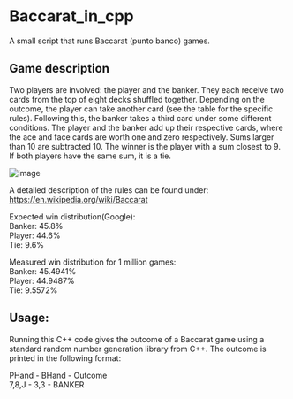 # Baccarat_in_cpp
 A small script that runs Baccarat (punto banco) games.

## Game description

 Two players are involved: the player and the banker. They each receive two cards from the top of eight decks shuffled together.
 Depending on the outcome, the player can take another card (see the table for the specific rules). Following this, the banker takes
 a third card under some different conditions. The player and the banker add up their respective cards, where the ace and face cards
 are worth one and zero respectively. Sums larger than 10 are subtracted 10. The winner is the player with a sum closest to 9. If
 both players have the same sum, it is a tie.  

 ![image](https://user-images.githubusercontent.com/73791685/178543025-06d55762-c2f1-4795-aa8f-0b893da5b62f.png)
 
 A detailed description of the rules can be found under:  
 https://en.wikipedia.org/wiki/Baccarat  

 Expected win distribution(Google):  
 Banker: 45.8%  
 Player: 44.6%  
 Tie:    9.6%

 Measured win distribution for 1 million games:  
 Banker: 45.4941%  
 Player: 44.9487%  
 Tie:    9.5572%  
## Usage:
 Running this C++ code gives the outcome of a Baccarat game using a standard
 random number generation library from C++. The outcome is printed in the
 following format:

PHand - BHand - Outcome  
7,8,J - 3,3 - BANKER
